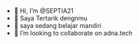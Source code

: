 - 👋 Hi, I’m @SEPTIA21
- 👀 Saya Tertarik dengnmu
- 🌱 saya sedang belajar mandiri 
- 💞️ I’m looking to collaborate on adna.tech 


<!---
SEPTIA21/SEPTIA21 is a ✨ special ✨ repository because its `README.md` (this file) appears on your GitHub profile.
You can click the Preview link to take a look at your changes.
--->

